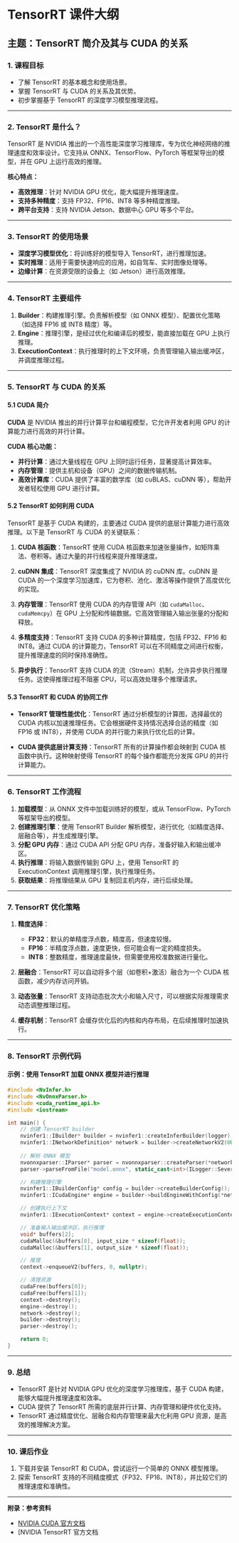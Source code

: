 # TensorRT 课件大纲

## 主题：**TensorRT 简介及其与 CUDA 的关系**

### 1. 课程目标
- 了解 TensorRT 的基本概念和使用场景。
- 掌握 TensorRT 与 CUDA 的关系及其优势。
- 初步掌握基于 TensorRT 的深度学习模型推理流程。

---

### 2. TensorRT 是什么？
TensorRT 是 NVIDIA 推出的一个高性能深度学习推理库，专为优化神经网络的推理速度和效率设计。它支持从 ONNX、TensorFlow、PyTorch 等框架导出的模型，并在 GPU 上运行高效的推理。

**核心特点：**
- **高效推理**：针对 NVIDIA GPU 优化，能大幅提升推理速度。
- **支持多种精度**：支持 FP32、FP16、INT8 等多种精度推理。
- **跨平台支持**：支持 NVIDIA Jetson、数据中心 GPU 等多个平台。

---

### 3. TensorRT 的使用场景
- **深度学习模型优化**：将训练好的模型导入 TensorRT，进行推理加速。
- **实时推理**：适用于需要快速响应的应用，如自驾车、实时图像处理等。
- **边缘计算**：在资源受限的设备上（如 Jetson）进行高效推理。

---

### 4. TensorRT 主要组件
1. **Builder**：构建推理引擎。负责解析模型（如 ONNX 模型）、配置优化策略（如选择 FP16 或 INT8 精度）等。
2. **Engine**：推理引擎，是经过优化和编译后的模型，能直接加载在 GPU 上执行推理。
3. **ExecutionContext**：执行推理时的上下文环境，负责管理输入输出缓冲区，并调度推理过程。

---

### 5. TensorRT 与 CUDA 的关系

#### 5.1 CUDA 简介
**CUDA** 是 NVIDIA 推出的并行计算平台和编程模型，它允许开发者利用 GPU 的计算能力进行高效的并行计算。

**CUDA 核心功能：**
- **并行计算**：通过大量线程在 GPU 上同时运行任务，显著提高计算效率。
- **内存管理**：提供主机和设备（GPU）之间的数据传输机制。
- **高效计算库**：CUDA 提供了丰富的数学库（如 cuBLAS、cuDNN 等），帮助开发者轻松使用 GPU 进行计算。

#### 5.2 TensorRT 如何利用 CUDA
TensorRT 是基于 CUDA 构建的，主要通过 CUDA 提供的底层计算能力进行高效推理。以下是 TensorRT 与 CUDA 的关键联系：

1. **CUDA 核函数**：TensorRT 使用 CUDA 核函数来加速张量操作，如矩阵乘法、卷积等。通过大量的并行线程来提升推理速度。
   
2. **cuDNN 集成**：TensorRT 深度集成了 NVIDIA 的 cuDNN 库。cuDNN 是 CUDA 的一个深度学习加速库，它为卷积、池化、激活等操作提供了高度优化的实现。

3. **内存管理**：TensorRT 使用 CUDA 的内存管理 API（如 `cudaMalloc`、`cudaMemcpy`）在 GPU 上分配和传输数据。它高效管理输入输出张量的分配和释放。

4. **多精度支持**：TensorRT 支持 CUDA 的多种计算精度，包括 FP32、FP16 和 INT8。通过 CUDA 的计算能力，TensorRT 可以在不同精度之间进行权衡，提升推理速度的同时保持准确性。

5. **异步执行**：TensorRT 支持 CUDA 的流（Stream）机制，允许异步执行推理任务。这使得推理过程不阻塞 CPU，可以高效处理多个推理请求。

#### 5.3 TensorRT 和 CUDA 的协同工作

- **TensorRT 管理性能优化**：TensorRT 通过分析模型的计算图，选择最优的 CUDA 内核以加速推理任务。它会根据硬件支持情况选择合适的精度（如 FP16 或 INT8），并使用 CUDA 的并行能力来执行优化后的计算。
  
- **CUDA 提供底层计算支持**：TensorRT 所有的计算操作都会映射到 CUDA 核函数中执行。这种映射使得 TensorRT 的每个操作都能充分发挥 GPU 的并行计算能力。

---

### 6. TensorRT 工作流程

1. **加载模型**：从 ONNX 文件中加载训练好的模型，或从 TensorFlow、PyTorch 等框架导出的模型。
2. **创建推理引擎**：使用 TensorRT Builder 解析模型，进行优化（如精度选择、层融合等），并生成推理引擎。
3. **分配 GPU 内存**：通过 CUDA API 分配 GPU 内存，准备好输入和输出缓冲区。
4. **执行推理**：将输入数据传输到 GPU 上，使用 TensorRT 的 ExecutionContext 调用推理引擎，执行推理任务。
5. **获取结果**：将推理结果从 GPU 复制回主机内存，进行后续处理。

---

### 7. TensorRT 优化策略

1. **精度选择**：
   - **FP32**：默认的单精度浮点数，精度高，但速度较慢。
   - **FP16**：半精度浮点数，速度更快，但可能会有一定的精度损失。
   - **INT8**：整数精度，推理速度最快，但需要使用校准数据进行量化。

2. **层融合**：TensorRT 可以自动将多个层（如卷积+激活）融合为一个 CUDA 核函数，减少内存访问开销。

3. **动态张量**：TensorRT 支持动态批次大小和输入尺寸，可以根据实际推理需求动态调整推理过程。

4. **缓存机制**：TensorRT 会缓存优化后的内核和内存布局，在后续推理时加速执行。

---

### 8. TensorRT 示例代码

#### 示例：使用 TensorRT 加载 ONNX 模型并进行推理

```cpp
#include <NvInfer.h>
#include <NvOnnxParser.h>
#include <cuda_runtime_api.h>
#include <iostream>

int main() {
    // 创建 TensorRT builder
    nvinfer1::IBuilder* builder = nvinfer1::createInferBuilder(logger);
    nvinfer1::INetworkDefinition* network = builder->createNetworkV2(0U);
    
    // 解析 ONNX 模型
    nvonnxparser::IParser* parser = nvonnxparser::createParser(*network, logger);
    parser->parseFromFile("model.onnx", static_cast<int>(ILogger::Severity::kWARNING));

    // 构建推理引擎
    nvinfer1::IBuilderConfig* config = builder->createBuilderConfig();
    nvinfer1::ICudaEngine* engine = builder->buildEngineWithConfig(*network, *config);

    // 创建执行上下文
    nvinfer1::IExecutionContext* context = engine->createExecutionContext();

    // 准备输入输出缓冲区，执行推理
    void* buffers[2];
    cudaMalloc(&buffers[0], input_size * sizeof(float));
    cudaMalloc(&buffers[1], output_size * sizeof(float));

    // 推理
    context->enqueueV2(buffers, 0, nullptr);

    // 清理资源
    cudaFree(buffers[0]);
    cudaFree(buffers[1]);
    context->destroy();
    engine->destroy();
    network->destroy();
    builder->destroy();
    parser->destroy();

    return 0;
}
```

---

### 9. 总结
- TensorRT 是针对 NVIDIA GPU 优化的深度学习推理库，基于 CUDA 构建，能够大幅提升推理速度和效率。
- CUDA 提供了 TensorRT 所需的底层并行计算、内存管理和硬件优化支持。
- TensorRT 通过精度优化、层融合和内存管理来最大化利用 GPU 资源，是高效的推理解决方案。

---

### 10. 课后作业
1. 下载并安装 TensorRT 和 CUDA，尝试运行一个简单的 ONNX 模型推理。
2. 探索 TensorRT 支持的不同精度模式（FP32、FP16、INT8），并比较它们的推理速度和准确性。

---

**附录：参考资料**
- [NVIDIA CUDA 官方文档](https://docs.nvidia.com/cuda/)
- [NVIDIA TensorRT 官方文档

